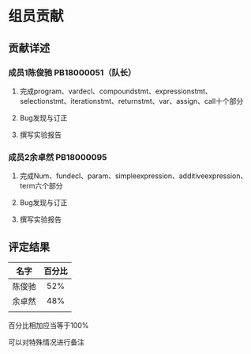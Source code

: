# 组员贡献

## 贡献详述

### 成员1陈俊驰 PB18000051（队长）

1. 完成program、vardecl、compoundstmt、expressionstmt、selectionstmt、iterationstmt、returnstmt、var、assign、call十个部分

2. Bug发现与订正

3. 撰写实验报告

### 成员2余卓然 PB18000095

1. 完成Num、fundecl、param、simpleexpression、additiveexpression、term六个部分

2. Bug发现与订正

3. 撰写实验报告

## 评定结果

|名字|百分比|
|:-:|:-:|
|陈俊驰|52%|
|余卓然|48%|
|||

百分比相加应当等于100%

可以对特殊情况进行备注
